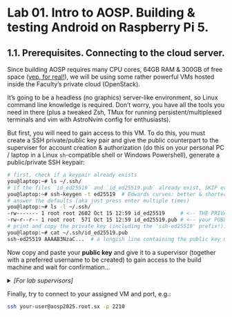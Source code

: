 # Lab 01. Intro to AOSP. Building & testing Android on Raspberry Pi 5.

## 1.1. Prerequisites. Connecting to the cloud server.

Since building AOSP requires many CPU cores, 64GB RAM & 300GB of free space
([yep, for real!](https://source.android.com/docs/setup/start/requirements)), we
will be using some rather powerful VMs hosted inside the Faculty’s private cloud
(OpenStack).

It’s going to be a headless (no graphics) server-like environment, so Linux
command line knowledge is required. Don’t worry, you have all the tools you need
in there (plus a tweaked Zsh, TMux for running persistent/multiplexed terminals
and vim with AstroNvim config for enthusiasts).

But first, you will need to gain access to this VM. To do this, you must create
a SSH private/public key pair and give the public counterpart to the superviser
for account creation & authorization (do this on your personal PC / laptop in a
Linux `sh`-compatible shell or Windows Powershell), generate a public/private
SSH keypair:

```sh
# first, check if a keypair already exists
you@laptop:~# ls ~/.ssh/
# if the files `id_ed25519` and `id_ed25519.pub` already exist, SKIP everything else!
you@laptop:~# ssh-keygen -t ed25519  # Edwards curves: better & shorter keys!
# answer the defaults (aka just press enter multiple times)
you@laptop:~# ls -l ~/.ssh/
-rw------- 1 root root 2602 Oct 15 12:59 id_ed25519     # <-- THE PRIVATE KEY, keep secret!
-rw-r--r-- 1 root root  571 Oct 15 12:59 id_ed25519.pub # <-- your PUBLIC key to give away!
# print and copy the private key (including the 'ssh-ed25519' prefix!):
you@laptop:~# cat ~/.ssh/id_ed25519.pub
ssh-ed25519 AAAAB3NzaC...  # a longish line containing the public key number + email
```

Now copy and paste your **public key** and give it to a supervisor (together
with a preferred username to be created) to gain access to the build machine and
wait for confirmation...

<details>
  <summary><i>[For lab supervisors]</i></summary>
  
  Supervisors will allocate the user a shared VM using a shared spreadsheet, 
  then configure a new user:
  ```sh
  # first, SSH into the target machine (where $IDX is the VM's index)
  ssh admin@aosp2025.root.sx -p $(( 2200 + IDX ))
  # e.g., ssh aosp2025.root.sx -p 2201
  ````
  Then, after connecting to the VM:
  ```sh
  sudo builder-add-user.sh $NEW_USER_NAME
  sudo builder-add-key.sh $NEW_USER_NAME "$STUDENT_PUBLIC_KEY"
  ```

</details>

Finally, try to connect to your assigned VM and port, e.g.:

```sh
ssh your-user@aosp2025.root.sx -p 2210
```
